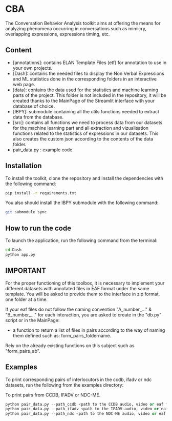 # CBA
The Conversation Behavior Analysis toolkit aims at offering the means for analyzing phenomena occurring in conversations such as mimicry, overlapping expressions, expressions timing, etc.


## Content

* [annotations]: contains ELAN Template Files (etf) for annotation to use in your own projects.
* [Dash]: contains the needed files to display the Non Verbal Expressions and ML statistics done in the corresponding folders in an interactive web page.
* [data]: contains the data used for the statistics and machine learning parts of the project. This folder is not included in the repository, it will be created thanks to the MainPage of the Streamlit interface with your database of choice.
* [IBPY]: submodule containing all the utils functions needed to extract data from the database.
* [src]: contains all functions we need to process data from our datasets for the machine learning part and all extraction and vizualisation functions related to the statistics of expressions in our datasets. This also creates the custom json according to the contents of the data folder.
* pair_data.py : example code

## Installation 

To install the toolkit, clone the repository and install the dependencies with the following command:
```bash
pip install -r requirements.txt
```

You also should install the IBPY submodule with the following command:
```bash
git submodule sync
```

## How to run the code 

To launch the application, run the following command from the terminal:
```bash
cd Dash
python app.py
```

## IMPORTANT

For the proper functioning of this toolbox, it is necessary to implement your different datasets with annotated files in EAF format under the same template. You will be asked to provide them to the interface in zip format, one folder at a time.

If your eaf files do not follow the naming convention "A_number_..." & "B_number_..." for each interaction, you are asked to create in the "db.py" script or in the MainPage:
* a function to return a list of files in pairs according to the way of naming them defined such as: form_pairs_foldername.

Rely on the already existing functions on this subject such as "form_pairs_ab".

## Examples

To print corresponding pairs of interlocutors in the ccdb, ifadv or ndc datasets, run the following from the examples directory:

To print pairs from CCDB, IFADV or NDC-ME.
```python
python pair_data.py --path_ccdb <path to the CCDB audio, video or eaf files>
python pair_data.py --path_ifadv <path to the IFADV audio, video or eaf files>
python pair_data.py --path_ndc <path to the NDC-ME audio, video or eaf files>

```
